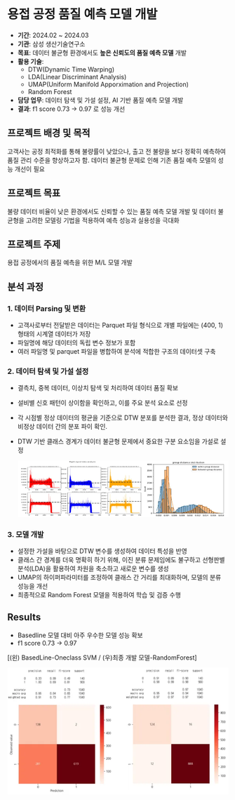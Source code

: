 # 용접 공정 품질 예측 모델 개발

- **기간**: 2024.02 ~ 2024.03
- **기관**: 삼성 생산기술연구소
- **목표**: 데이터 불균형 환경에서도 **높은 신뢰도의 품질 예측 모델** 개발
- **활용 기술**:
    - DTW(Dynamic Time Warping)
    - LDA(Linear Discriminant Analysis)
    - UMAP(Uniform Manifold Apporximation and Projection)
    - Random Forest
- **담당 업무**: 데이터 탐색 및 가설 설정, AI 기반 품질 예측 
모델 개발
- **결과**: f1 score 0.73 -> 0.97 로 성능 개선

## 프로젝트 배경 및 목적
고객사는 공정 최적화를 통해 불량률이 낮았으나, 출고 전 불량을 보다 정확히 예측하여 품질 관리 수준을 향상하고자 함. 데이터 불균형 문제로 인해 기존 품질 예측 모델의 성능 개선이 필요

## 프로젝트 목표 
불량 데이터 비율이 낮은 환경에서도 신뢰할 수 있는 품질 예측 모델 개발 및 데이터 불균형을 고려한 모델링 기법을 적용하여 예측 성능과 실용성을 극대화

## 프로젝트 주제
용접 공정에서의 품질 예측을 위한 M/L 모델 개발

## 분석 과정

### 1. 데이터 Parsing 및 변환
- 고객사로부터 전달받은 데이터는 Parquet 파일 형식으로 개별 파일에는 (400, 1) 형태의 시계열 데이터가 저장
- 파일명에 해당 데이터의 독립 변수 정보가 포함
- 여러 파일명 및 parquet 파일을 병합하여 분석에 적합한 구조의 데이터셋 구축

### 2. 데이터 탐색 및 가설 설정
- 결측치, 중복 데이터, 이상치 탐색 및 처리하여 데이터 품질 확보
- 설비별 신호 패턴이 상이함을 확인하고, 이를 주요 분석 요소로 선정
- 각 시점별 정상 데이터의 평균을 기준으로 DTW 분포를 분석한 결과, 정상 데이터와 비정상 데이터 간의 분포 파이 확인. 
- DTW 기반 클래스 경계가 데이터 불균형 문제에서 중요한 구분 요소임을 가설로 설정

    ![](./img/img1.webp)
    
### 3. 모델 개발
- 설정한 가설을 바탕으로 DTW 변수를 생성하여 데이터 특성을 반영
- 클래스 간 경계를 더욱 명확히 하기 위해, 이진 분류 문제임에도 불구하고 선형판별분석(LDA)을 활용하여 차원을 축소하고 새로운 변수를 생성
- UMAP의 하이퍼파라미터를 조정하여 클래스 간 거리를 최대화하며, 모델의 분류 성능을 개선
- 최종적으로 Random Forest 모델을 적용하여 학습 및 검증 수행


## Results
- Basedline 모델 대비 아주 우수한 모델 성능 확보
- f1 score 0.73 -> 0.97

[(왼) BasedLine-Oneclass SVM /   (우)최종 개발 모델-RandomForest]

![](./img/img2.webp)
